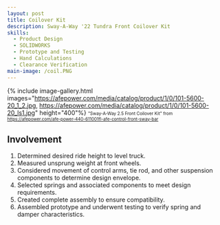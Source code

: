 ```yaml
---
layout: post
title: Coilover Kit
description: Sway-A-Way '22 Tundra Front Coilover Kit
skills: 
  - Product Design
  - SOLIDWORKS
  - Prototype and Testing
  - Hand Calculations
  - Clearance Verification
main-image: /coil.PNG
---
```


{% include image-gallery.html images="https://afepower.com/media/catalog/product/1/0/101-5600-20_1_2.jpg, https://afepower.com/media/catalog/product/1/0/101-5600-20_ls1.jpg" height="400"%}
<span style="font-size: 10px">"Sway-A-Way 2.5 Front Coilover Kit" from https://afepower.com/afe-power-440-611001fl-afe-control-front-sway-bar</span>

## Involvement
1. Determined desired ride height to level truck.
2. Measured unsprung weight at front wheels.
3. Considered movement of control arms, tie rod, and other suspension components to determine design envelope.
4. Selected springs and associated components to meet design requirements.
5. Created complete assembly to ensure compatibility.
6. Assembled prototype and underwent testing to verify spring and damper characteristics.
